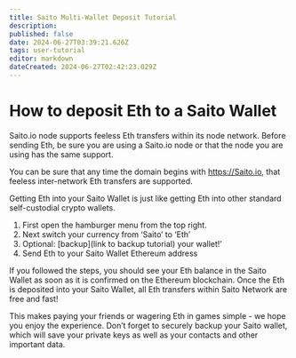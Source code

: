 ```yaml
---
title: Saito Multi-Wallet Deposit Tutorial
description: 
published: false
date: 2024-06-27T03:39:21.626Z
tags: user-tutorial
editor: markdown
dateCreated: 2024-06-27T02:42:23.029Z
---
```


# How to deposit Eth to a Saito Wallet

Saito.io node supports feeless Eth transfers within its node network. Before sending Eth, be sure you are using a Saito.io node or that the node you are using has the same support.

You can be sure that any time the domain begins with https://Saito.io, that feeless inter-network Eth transfers are supported.

Getting Eth into your Saito Wallet is just like getting Eth into other standard self-custodial crypto wallets.

1. First open the hamburger menu from the top right.
2. Next switch your currency from ‘Saito’ to ‘Eth’
3. Optional: [backup](link to backup tutorial) your wallet!’
4. Send Eth to your Saito Wallet Ethereum address

If you followed the steps, you should see your Eth balance in the Saito Wallet as soon as it is confirmed on the Ethereum blockchain. Once the Eth is deposited into your Saito Wallet, all Eth transfers within Saito Network are free and fast!

This makes paying your friends or wagering Eth in games simple - we hope you enjoy the experience. Don’t forget to securely backup your Saito wallet, which will save your private keys as well as your contacts and other important data.
